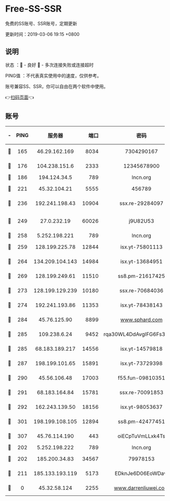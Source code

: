 # Free-SS-SSR

免费的SS账号、SSR账号，定期更新

更新时间：2019-03-06 19:15 +0800

## 说明

状态     ：🙂 - 良好 🙁 - 多次连接失败或连接超时

PING值   ：不代表真实使用中的速度，仅供参考。

账号兼容SS、SSR，你可以自由在两个软件中使用。

👉[扫码页面](https://liesauer.github.io/Free-SS-SSR/)👈

## 账号

|-|PING|服务器|端口|密码|加密方式|区域|
|:----:|:----:|:-----:|-----:|:----:|:----:|:----:|
|🙂|165|46.29.162.169|8034|7304290167|aes-256-cfb|RU|
|🙂|176|104.238.151.6|2333|12345678900|aes-256-cfb|JP|
|🙂|186|194.124.34.5|789|lncn.org|rc4|JP|
|🙂|221|45.32.104.21|5555|456789|aes-256-cfb|SG|
|🙂|236|192.241.198.43|10904|ssx.re-29284097|aes-256-cfb|US|
|🙂|249|27.0.232.19|60026|j9U82U53|xchacha20-ietf-poly1305|HK|
|🙂|258|5.252.198.221|789|lncn.org|rc4|JP|
|🙂|259|128.199.225.78|12844|isx.yt-75801113|aes-256-cfb|SG|
|🙂|264|134.209.104.143|14984|isx.yt-13684951|aes-256-cfb|SG|
|🙂|269|128.199.249.61|11510|ss8.pm-21617425|aes-256-cfb|SG|
|🙂|273|128.199.129.239|10180|ssx.re-70684036|aes-256-cfb|SG|
|🙂|274|192.241.193.86|11353|isx.yt-78438143|aes-256-cfb|US|
|🙂|284|45.76.125.90|8899|www.sphard.com|aes-256-cfb|AU|
|🙂|285|109.238.6.24|9452|rqa30WL4DdAvgIFG6Fs3znzTa|aes-256-cfb|FR|
|🙂|285|68.183.189.217|14556|isx.yt-14579818|aes-256-cfb|SG|
|🙂|287|198.199.101.65|15891|isx.yt-73729398|aes-256-cfb|US|
|🙂|290|45.56.106.48|17003|f55.fun-09810351|aes-256-cfb|US|
|🙂|291|68.183.164.84|15781|ssx.re-70091853|aes-256-cfb|US|
|🙂|292|162.243.139.50|18156|isx.yt-98053637|aes-256-cfb|US|
|🙂|301|198.199.108.105|12894|ss8.pm-42477451|aes-256-cfb|US|
|🙂|307|45.76.114.190|443|oiECpTuVmLLxk4Ts|aes-256-cfb|AU|
|🙂|202|5.252.198.222|789|lncn.org|rc4|JP|
|🙂|202|185.200.34.83|34567|79978153|aes-256-cfb|US|
|🙁|211|185.133.193.119|5173|EDknJe6D06EoWDaw|aes-256-cfb|US|
|🙁|0|45.32.58.124|2255|www.darrenliuwei.com|aes-256-cfb|JP|
